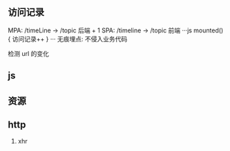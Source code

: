 ## 访问记录
MPA: /timeLine -> /topic 后端 + 1
SPA: /timeline -> /topic 前端
···js
mounted() {
  访问记录++
}
···
无痕埋点: 不侵入业务代码

检测 url 的变化
## js

## 资源
## http
1. xhr